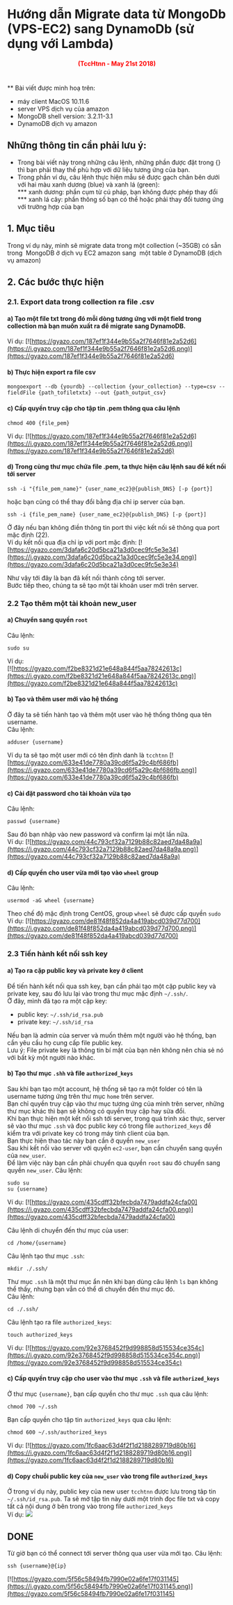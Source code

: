 # Hướng dẫn Migrate data từ MongoDb (VPS-EC2) sang DynamoDb (sử dụng với Lambda)
#### <p align="center" style="color:red;"> <b> (TccHtnn - May 21st 2018) </b> </p>
#  

** Bài viết được minh hoạ trên:
 * máy client MacOS 10.11.6 
 * server VPS dịch vụ của amazon
 * MongoDB shell version: 3.2.11-3.1
 * DynamoDB dịch vụ amazon 
## Những thông tin cần phải lưu ý:
* Trong bài viết này trong những câu lệnh, những phần được đặt trong {} thì bạn phải thay thế phù hợp với dữ liệu tương ứng của bạn.
* Trong phần ví dụ, câu lệnh thực hiện mẫu sẽ được gạch chân bên dưới với hai màu xanh dương (blue) và xanh lá (green): <br/>
*** xanh dương: phần cụm từ cú pháp, bạn không được phép thay đổi <br/>
*** xanh lá cây: phần thông số bạn có thể hoặc phải thay đổi tương ứng với trường hợp của bạn
## 1. Mục tiêu
Trong ví dụ này, mình sẽ migrate data trong một collection (~35GB) có sẵn trong  MongoDB ở dịch vụ EC2 amazon sang  một table ở DynamoDB (dịch vụ amazon)
## 2. Các bước thực hiện
### 2.1. Export data trong collection ra file .csv
#### a) Tạo một file txt trong đó mỗi dòng tương ứng với một field trong collection mà bạn muốn xuất ra để migrate sang DynamoDB.
Ví dụ:
[![https://gyazo.com/187ef1f344e9b55a2f7646f81e2a52d6](https://i.gyazo.com/187ef1f344e9b55a2f7646f81e2a52d6.png)](https://gyazo.com/187ef1f344e9b55a2f7646f81e2a52d6)

#### b) Thực hiện export ra file csv
```
mongoexport --db {yourdb} --collection {your_collection} --type=csv --fieldFile {path_tofiletxtx} --out {path_output_csv}
```
#### c) Cấp quyền truy cập cho tập tin .pem thông qua câu lệnh
```
chmod 400 {file_pem}
```
Ví dụ:
[![https://gyazo.com/187ef1f344e9b55a2f7646f81e2a52d6](https://i.gyazo.com/187ef1f344e9b55a2f7646f81e2a52d6.png)](https://gyazo.com/187ef1f344e9b55a2f7646f81e2a52d6)
#### d) Trong cùng thư mục chứa file .pem, ta thực hiện câu lệnh sau để kết nối tới server
```
ssh -i "{file_pem_name}" {user_name_ec2}@{publish_DNS} [-p {port}]
```
hoặc bạn cũng có thể thay đổi bằng địa chỉ ip server của bạn. 
```
ssh -i {file_pem_name} {user_name_ec2}@{publish_DNS} [-p {port}]
```
Ở đây nếu bạn không điền thông tin port thì việc kết nối sẽ thông qua port mặc định (22).  <br/>
Ví dụ kết nối qua địa chỉ ip với port mặc định:
[![https://gyazo.com/3dafa6c20d5bca21a3d0cec9fc5e3e34](https://i.gyazo.com/3dafa6c20d5bca21a3d0cec9fc5e3e34.png)](https://gyazo.com/3dafa6c20d5bca21a3d0cec9fc5e3e34)

Như vậy tới đây là bạn đã kết nối thành công tới server. <br/>
Bước tiếp theo, chúng ta sẽ tạo một tài khoản user mới trên server.

### 2.2 Tạo thêm một tài khoản new_user 
#### a) Chuyển sang quyền ```root``` <br/>
Câu lệnh:
```
sudo su
```
Ví dụ: <br/>
[![https://gyazo.com/f2be8321d21e648a844f5aa78242613c](https://i.gyazo.com/f2be8321d21e648a844f5aa78242613c.png)](https://gyazo.com/f2be8321d21e648a844f5aa78242613c)

#### b) Tạo và thêm user mới vào hệ thống
Ở đây ta sẽ tiến hành tạo và thêm một user vào hệ thống thông qua tên username. <br/>
Câu lệnh:
```
adduser {username}
```
Ví dụ ta sẽ tạo một user mới có tên định danh là ```tcchtnn```
[![https://gyazo.com/633e41de7780a39cd6f5a29c4bf686fb](https://i.gyazo.com/633e41de7780a39cd6f5a29c4bf686fb.png)](https://gyazo.com/633e41de7780a39cd6f5a29c4bf686fb)
#### c) Cài đặt password cho tài khoản vừa tạo
Câu lệnh: 
```
passwd {username}
``` 
Sau đó bạn nhập vào new password và confirm lại một lần nữa. <br/>
Ví dụ:
[![https://gyazo.com/44c793cf32a7129b88c82aed7da48a9a](https://i.gyazo.com/44c793cf32a7129b88c82aed7da48a9a.png)](https://gyazo.com/44c793cf32a7129b88c82aed7da48a9a)

#### d) Cấp quyền cho user vừa mới tạo vào ```wheel``` group
Câu lệnh:
```
usermod -aG wheel {username}
```
Theo chế độ mặc định trong CentOS, group ```wheel``` sẽ được cấp quyền ```sudo```
Ví dụ:
[![https://gyazo.com/de81f48f852da4a419abcd039d77d700](https://i.gyazo.com/de81f48f852da4a419abcd039d77d700.png)](https://gyazo.com/de81f48f852da4a419abcd039d77d700)

### 2.3 Tiến hành kết nối ssh key

#### a) Tạo ra cặp public key và private key ở client
Để tiến hành kết nối qua ssh key, bạn cần phải tạo một cặp public key và private key, sau đó lưu lại vào trong thư mục mặc định ```~/.ssh/```. <br/>
Ở đây, mình đã tạo ra một cặp key:
* public key: ```~/.ssh/id_rsa.pub```
* private key: ```~/.ssh/id_rsa``` <br/>

Nếu bạn là admin của server và muốn thêm một người vào hệ thống, bạn cần yêu cầu họ cung cấp file public key. <br/>
Lưu ý: File private key là thông tin bí mật của bạn nên không nên chia sẻ nó với bất kỳ một người nào khác.

#### b) Tạo thư mục ```.shh``` và file ```authorized_keys```
Sau khi bạn tạo một account, hệ thống sẽ tạo ra một folder có tên là username tương ứng trên thư mục ```home``` trên server. <br/>
Bạn chỉ quyền truy cập vào thư mục tương ứng của mình trên server, những thư mục khác thì bạn sẽ không có quyền truy cập hay sửa đổi. <br/>
Khi bạn thực hiện một kết nối ssh tới server, trong quá trình xác thực, server sẽ vào thư mục ```.ssh``` và đọc public key có trong file ```authorized_keys``` để kiểm tra với private key có trong máy tính client của bạn. <br/>
Bạn thực hiện thao tác này bạn cần ở quyền ```new_user```<br/>
Sau khi kết nối vào server với quyền ```ec2-user```, bạn cần chuyển sang quyền của ```new_user```. <br/>
Để làm việc này bạn cần phải chuyển qua quyền ```root``` sau đó chuyển sang quyền ```new_user```.
Câu lệnh:
```
sudo su
su {username}
```
Ví dụ:
[![https://gyazo.com/435cdff32bfecbda7479addfa24cfa00](https://i.gyazo.com/435cdff32bfecbda7479addfa24cfa00.png)](https://gyazo.com/435cdff32bfecbda7479addfa24cfa00)

Câu lệnh di chuyển đến thư mục của user:
```
cd /home/{username}
```
Câu lệnh tạo thư mục ```.ssh```:
```
mkdir ./.ssh/
```
Thư mục ```.ssh``` là một thư mục ẩn nên khi bạn dùng câu lệnh ```ls``` bạn không thể thấy, nhưng bạn vẫn có thể di chuyển đến thư mục đó. <br/>
Câu lệnh: 
```
cd ./.ssh/
```
Câu lệnh tạo ra file ```authorized_keys```:
```
touch authorized_keys
```
Ví dụ:
[![https://gyazo.com/92e3768452f9d998858d515534ce354c](https://i.gyazo.com/92e3768452f9d998858d515534ce354c.png)](https://gyazo.com/92e3768452f9d998858d515534ce354c)

#### c) Cấp quyền truy cập cho user vào thư mục ```.ssh``` và file ```authorized_keys```
Ở thư mục ```{username}```, bạn cấp quyền cho thư mục ```.ssh``` qua câu lệnh:
```
chmod 700 ~/.ssh
```
Bạn cấp quyền cho tập tin ```authorized_keys``` qua câu lệnh:
```
chmod 600 ~/.ssh/authorized_keys
```
Ví dụ:
[![https://gyazo.com/1fc6aac63d4f2f1d2188289719d80b16](https://i.gyazo.com/1fc6aac63d4f2f1d2188289719d80b16.png)](https://gyazo.com/1fc6aac63d4f2f1d2188289719d80b16)

#### d) Copy chuỗi public key của ```new_user``` vào trong file ```authorized_keys```
Ở trong ví dụ này, public key của new user ```tcchtnn``` được lưu trong tâp tin ```~/.ssh/id_rsa.pub```. Ta sẽ mở tập tin này dưới một trình đọc file txt và copy tất cả nội dung ở bên trong vào trong file ```authorized_keys``` <br/>
Ví dụ:
![](https://drive.google.com/uc?export=download&id=0B1TMTnucJTIPQ3NvUnRXWFRPZXc)

## DONE

Từ giờ bạn có thể connect tới server thông qua user vừa mới tạo.
Câu lệnh:
```
ssh {username}@{ip}
```
[![https://gyazo.com/5f56c58494fb7990e02a6fe17f031145](https://i.gyazo.com/5f56c58494fb7990e02a6fe17f031145.png)](https://gyazo.com/5f56c58494fb7990e02a6fe17f031145)

